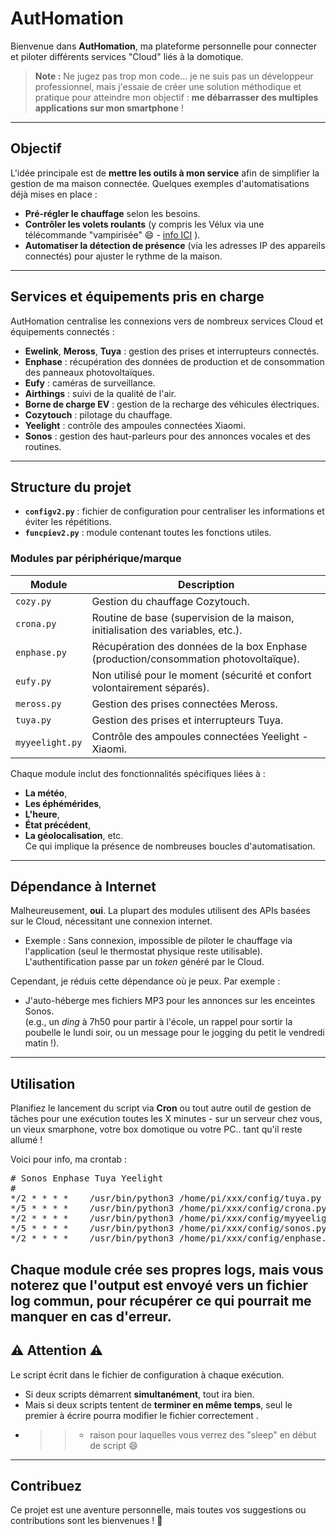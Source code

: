# AutHomation

Bienvenue dans **AutHomation**, ma plateforme personnelle pour connecter et piloter différents services "Cloud" liés à la domotique.  

> **Note :** Ne jugez pas trop mon code… je ne suis pas un développeur professionnel, mais j'essaie de créer une solution méthodique et pratique pour atteindre mon objectif : **me débarrasser des multiples applications sur mon smartphone** !

---

## Objectif

L'idée principale est de **mettre les outils à mon service** afin de simplifier la gestion de ma maison connectée. Quelques exemples d'automatisations déjà mises en place :  
- **Pré-régler le chauffage** selon les besoins.  
- **Contrôler les volets roulants** (y compris les Vélux via une télécommande "vampirisée" 😄 - <a href="https://68600.fr/D6D/hors-sujet-domotique-de-volets-roulants-solaires-velux/" target="_blank">info ICI</a> ).  
- **Automatiser la détection de présence** (via les adresses IP des appareils connectés) pour ajuster le rythme de la maison.

---

## Services et équipements pris en charge

AutHomation centralise les connexions vers de nombreux services Cloud et équipements connectés :  
- **Ewelink**, **Meross**, **Tuya** : gestion des prises et interrupteurs connectés.  
- **Enphase** : récupération des données de production et de consommation des panneaux photovoltaïques.  
- **Eufy** : caméras de surveillance.  
- **Airthings** : suivi de la qualité de l'air.  
- **Borne de charge EV** : gestion de la recharge des véhicules électriques.  
- **Cozytouch** : pilotage du chauffage.  
- **Yeelight** : contrôle des ampoules connectées Xiaomi.  
- **Sonos** : gestion des haut-parleurs pour des annonces vocales et des routines.  

---

## Structure du projet

- **`configv2.py`** : fichier de configuration pour centraliser les informations et éviter les répétitions.  
- **`funcpiev2.py`** : module contenant toutes les fonctions utiles.  

### Modules par périphérique/marque

| Module       | Description                                                                                 |
|--------------|---------------------------------------------------------------------------------------------|
| `cozy.py`    | Gestion du chauffage Cozytouch.                                                            |
| `crona.py`   | Routine de base (supervision de la maison, initialisation des variables, etc.).             |
| `enphase.py` | Récupération des données de la box Enphase (production/consommation photovoltaïque).        |
| `eufy.py`    | Non utilisé pour le moment (sécurité et confort volontairement séparés).                    |
| `meross.py`  | Gestion des prises connectées Meross.                                                      |
| `tuya.py`    | Gestion des prises et interrupteurs Tuya.                                                  |
| `myyeelight.py` | Contrôle des ampoules connectées Yeelight - Xiaomi.                                     |

Chaque module inclut des fonctionnalités spécifiques liées à :  
- **La météo**,  
- **Les éphémérides**,  
- **L'heure**,
- **État précédent**,
- **La géolocalisation**, etc.  
Ce qui implique la présence de nombreuses boucles d'automatisation.

---

## Dépendance à Internet

Malheureusement, **oui**. La plupart des modules utilisent des APIs basées sur le Cloud, nécessitant une connexion internet.  
- Exemple : Sans connexion, impossible de piloter le chauffage via l'application (seul le thermostat physique reste utilisable). L'authentification passe par un *token* généré par le Cloud.  

Cependant, je réduis cette dépendance où je peux. Par exemple :  
- J'auto-héberge mes fichiers MP3 pour les annonces sur les enceintes Sonos.  
  (e.g., un *ding* à 7h50 pour partir à l'école, un rappel pour sortir la poubelle le lundi soir, ou un message pour le jogging du petit le vendredi matin !).

---

## Utilisation

Planifiez le lancement du script via **Cron** ou tout autre outil de gestion de tâches pour une exécution toutes les X minutes - sur un serveur chez vous, un vieux smarphone, votre box domotique ou votre PC.. tant qu'il reste allumé !

Voici pour info, ma crontab :
<pre>
# Sonos Enphase Tuya Yeelight 
#
*/2 * * * *    /usr/bin/python3 /home/pi/xxx/config/tuya.py >> /home/pi/xxx/config/logs.log 2>&1
*/5 * * * *    /usr/bin/python3 /home/pi/xxx/config/crona.py >> /home/pi/xxx/config/logs.log 2>&1
*/2 * * * *    /usr/bin/python3 /home/pi/xxx/config/myyeelight.py >> /home/pi/xxx/config/logs.log 2>&1
*/5 * * * *    /usr/bin/python3 /home/pi/xxx/config/sonos.py >> /home/pi/xxx/config/logs.log 2>&1
*/2 * * * *    /usr/bin/python3 /home/pi/xxx/config/enphase.py >> /home/pi/xxx/config/logs.log 2>&1
</pre>


Chaque module crée ses propres logs, mais vous noterez que l'output est envoyé vers un fichier log commun, pour récupérer ce qui pourrait me manquer en cas d'erreur.
---

## ⚠️ Attention ⚠️

Le script écrit dans le fichier de configuration à chaque exécution.  
- Si deux scripts démarrent **simultanément**, tout ira bien.  
- Mais si deux scripts tentent de **terminer en même temps**, seul le premier à écrire pourra modifier le fichier correctement .
- >> - raison pour laquelles vous verrez des "sleep" en début de script 😄

---

## Contribuez

Ce projet est une aventure personnelle, mais toutes vos suggestions ou contributions sont les bienvenues ! 🌟
